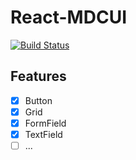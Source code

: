﻿# React-MDCUI

[![Build Status](https://travis-ci.org/zatoday/react-mdcui.svg?branch=master)](https://travis-ci.org/zatoday/react-mdcui)

## Features
- [x] Button
- [x] Grid
- [x] FormField
- [x] TextField
- [ ] ...
